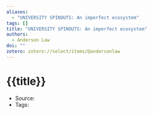 ```yaml
---
aliases:
  - "UNIVERSITY SPINOUTS: An imperfect ecosystem"
tags: []
title: "UNIVERSITY SPINOUTS: An imperfect ecosystem"
authors:
  - Anderson Law
doi: ""
zotero: zotero://select/items/@andersonlaw
---
```

<!-- START_TEMPLATE -->
# {{title}}

- Source:
- Tags: 
<!-- END_TEMPLATE -->